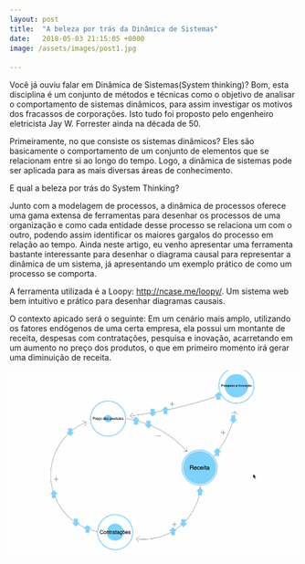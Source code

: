 ```yaml
---
layout: post
title:  "A beleza por trás da Dinâmica de Sistemas"
date:   2018-05-03 21:15:05 +0000
image: /assets/images/post1.jpg

---
```


Você já ouviu falar em Dinâmica de Sistemas(System thinking)? Bom, esta disciplina é um conjunto de métodos e técnicas como o objetivo de analisar o comportamento de sistemas dinâmicos, para assim investigar os motivos dos fracassos de corporações. Isto tudo foi proposto pelo engenheiro eletricista Jay W. Forrester ainda na década de 50. 

Primeiramente, no que consiste os sistemas dinâmicos? Eles são basicamente o comportamento de um conjunto de elementos que se relacionam entre si ao longo do tempo. Logo, a dinâmica de sistemas pode ser aplicada para as mais diversas áreas de conhecimento. 

E qual a beleza por trás do System Thinking? 

Junto com a modelagem de processos, a dinâmica de processos oferece uma gama extensa de ferramentas para desenhar os processos de uma organização e como cada entidade desse processo se relaciona um com o outro, podendo assim identificar os maiores gargalos do processo em relação ao tempo. Ainda neste artigo, eu venho apresentar uma ferramenta bastante interessante para desenhar o diagrama causal para representar a dinâmica de um sistema, já apresentando um exemplo prático de como um processo se comporta. 

A ferramenta utilizada é a Loopy: http://ncase.me/loopy/. Um sistema web bem intuitivo e prático para desenhar diagramas causais. 

O contexto apicado será o seguinte: Em um cenário mais amplo, utilizando os fatores endógenos de uma certa empresa, ela possui um montante de receita, despesas com contratações, pesquisa e inovação, acarretando em um aumento no preço dos produtos, o que em primeiro momento irá gerar uma diminuição de receita. 


![Post1gif](/assets/images/post1gif.gif)

